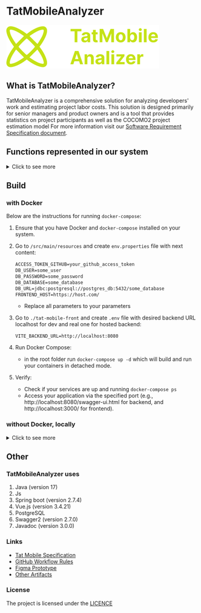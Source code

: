 # TatMobileAnalyzer

![Logo](https://github.com/NikRam822/TatMobileAnalyzer/blob/master/docs/media/Logo.svg)

## What is TatMobileAnalyzer?

TatMobileAnalyzer is a comprehensive solution for analyzing developers' work and estimating project labor costs. This solution is designed primarily for senior managers and product owners and is a tool that provides statistics on project participants as well as the COCOMO2 project estimation model
For more information visit our [Software Requirement Specification document](docs/SPECIFICATION.md).

## Functions represented in our system

<details>
<summary>Click to see more</summary>

The following features are currently available:

### Analyzing developer contributions to the project:

Analyze all commits by project contributors. Based on the analyzed commits, an objective picture of the repository for the selected period for each contributor is obtained. There is information about who wrote how many lines, how many lines got into the repository, how many lines are not used in the repository and what percentage of useful lines the contributor writes.


### Calculating the cost of a project based on COCOMO 2:

The project provides the ability to estimate project labor costs based on the COCOMO 2 model. This model allows you to estimate the planned cost of the project, the planned effort, the timeframe and the number of developers.
</details>

## Build

### with Docker

Below are the instructions for running `docker-compose`:

1. Ensure that you have Docker and `docker-compose` installed on your system.

2. Go to `/src/main/resources` and create `env.properties` file with next content:

   ```text
   ACCESS_TOKEN_GITHUB=your_github_access_token
   DB_USER=some_user
   DB_PASSWORD=some_password
   DB_DATABASE=some_database
   DB_URL=jdbc:postgresql://postgres_db:5432/some_database
   FRONTEND_HOST=https://host.com/
   ```

   - Replace all parameters to your parameters

3. Go to `./tat-mobile-front` and create `.env` file with desired backend URL localhost for dev and real one for hosted backend:

   ```text
   VITE_BACKEND_URL=http://localhost:8080
   ```

4. Run Docker Compose:

   - in the root folder run `docker-compose up -d` which will build and run your containers in detached mode.

5. Verify:
   - Check if your services are up and running `docker-compose ps`
   - Access your application via the specified port (e.g., http://localhost:8080/swagger-ui.html for backend,
     and http://localhost:3000/ for frontend).

### without Docker, locally

<details>
<summary>Click to see more</summary>

1. Ensure that you have `jdk-17` with `maven` for building projects, `npm` and
   latest `postgres` database installed on your system.
2. Create two `.env` files:
   - In the root folder cre~~~~ate `.env` file with next content:
   ```text
   ACCESS_TOKEN_GITHUB=<your_github_access_token>
   DB_USER=some_user
   DB_PASSWORD=some_password
   DB_DATABASE=some_database
   DB_URL=jdbc:postgresql://localhost:5432/some_database
   FRONTEND_HOST=http://localhost:3000/
   ```
   - Replace `<your_github_access_token>` to your github access token. `DB_USER`, `DB_PASSWORD`,
     `DB_DATABASE`, and `DB_URL` should be real one and relevant for your `postgres` database.
     Note! The database should be created before running the backend. `FRONTEND_HOST` should be replaced with the address of your frontend.
   - Go to `./tat-mobile-front` and create `.env` file with next content:
   ```text
   VUE_APP_HOST_ADDRESS=http://localhost:8080/patch/statistic
   ```
3. Build jar file `mvn clean package`. The builder will generate jar file in target directory:
   `target/TatMobileAnalyzer-0.0.1-SNAPSHOT.jar`
4. Go to target `cd target` and run backend `java -jar TatMobileAnalyzer-0.0.1-SNAPSHOT.jar`.
5. The backend will be available by this link `http://localhost:8080/swagger-ui.html`.
6. Run `cd tat-mobile-front && npm install`. It will download all dependencies.
7. Start frontend `npm run dev`. The website will be available by this link `http://localhost:3000`.
</details>

## Other

### TatMobileAnalyzer uses

1. Java (version 17)
2. Js
3. Spring boot (version 2.7.4)
4. Vue.js (version 3.4.21)
5. PostgreSQL
6. Swagger2 (version 2.7.0)
7. Javadoc (version 3.0.0)

### Links

- [Tat Mobile Specification](./docs/SPECIFICATION.md)
- [GitHub Workflow Rules](./docs/WORKFLOW.md)
- [Figma Prototype](https://www.figma.com/file/OE0pQL3mn4wlcng6o10AK3/ServiceDesign?type=design&node-id=264%3A1251&mode=design&t=XG83iR2C8fcI6gXF-1)
- [Other Artifacts](https://drive.google.com/drive/folders/1RKxz5tozCQmqkwWamR1bCjz847XtSwqx?usp=sharing)

### License

The project is licensed under the [LICENCE](https://github.com/NikRam822/TatMobileAnalyzer/blob/master/LICENCE)
